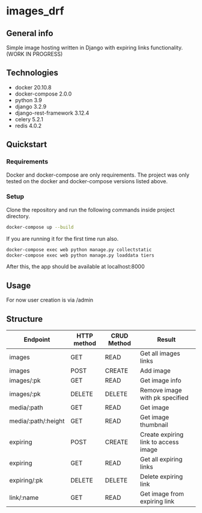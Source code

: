 # images_drf

## General info

Simple image hosting written in Django with expiring links functionality. (WORK IN PROGRESS)

## Technologies

* docker 20.10.8
* docker-compose 2.0.0
* python 3.9
* django 3.2.9
* django-rest-framework 3.12.4
* celery 5.2.1
* redis 4.0.2

## Quickstart

### Requirements

Docker and docker-compose are only requirements. The project was only tested on the docker and docker-compose versions
listed above.

### Setup

Clone the repository and run the following commands inside project directory.

```bash
docker-compose up --build
```

If you are running it for the first time run also.

```bash
docker-compose exec web python manage.py collectstatic
docker-compose exec web python manage.py loaddata tiers
```

After this, the app should be available at localhost:8000

## Usage

For now user creation is via /admin

## Structure

Endpoint | HTTP method | CRUD Method | Result
---------|-------------|-------------|-------
images | GET | READ | Get all images links
images | POST | CREATE | Add image
images/:pk | GET | READ | Get image info
images/:pk | DELETE | DELETE | Remove image with pk specified
media/:path | GET | READ | Get image
media/:path/:height | GET | READ | Get image thumbnail
expiring | POST | CREATE | Create expiring link to access image
expiring | GET | READ | Get all expiring links
expiring/:pk | DELETE | DELETE | Delete expiring link
link/:name | GET | READ | Get image from expiring link